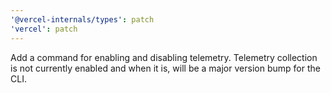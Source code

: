 ```yaml
---
'@vercel-internals/types': patch
'vercel': patch
---
```


Add a command for enabling and disabling telemetry. Telemetry collection is not currently enabled and when it is, will be a major version bump for the CLI.
